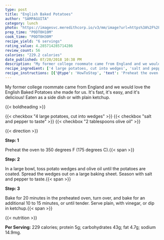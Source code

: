 ```yaml
---
type: post
title: "English Baked Potatoes"
author: "SAMPAGUITA"
category: lunch
photo: "https://imagesvc.meredithcorp.io/v3/mm/image?url=https%3A%2F%2Fimages.media-allrecipes.com%2Fuserphotos%2F514309.jpg"
prep_time: "P0DT0H10M"
cook_time: "P0DT0H30M"
recipe_yield: "6 servings"
rating_value: 4.285714285714286
review_count: 56
calories: "229.2 calories"
date_published: 07/20/2018 10:38 PM
description: "My former college roommate came from England and we would love the English Baked Potatoes she made for us. It's fast, it's easy, and it's delicious! Eaten as a side dish or with plain ketchup."
recipe_ingredient: ['4 large potatoes, cut into wedges', 'salt and pepper to taste', '2 tablespoons olive oil']
recipe_instructions: [{'@type': 'HowToStep', 'text': 'Preheat the oven to 350 degrees F (175 degrees C).\n'}, {'@type': 'HowToStep', 'text': 'In a large bowl, toss potato wedges and olive oil until the potatoes are coated. Spread the wedges out on a large baking sheet. Season with salt and pepper to taste.\n'}, {'@type': 'HowToStep', 'text': 'Bake for 20 minutes in the preheated oven, turn over, and bake for an additional 10 to 15 minutes, or until tender. Serve plain, with vinegar, or dip in ketchup.\n'}]
---
```


My former college roommate came from England and we would love the English Baked Potatoes she made for us. It's fast, it's easy, and it's delicious! Eaten as a side dish or with plain ketchup. 

{{< boldheading >}}

{{< checkbox "4 large potatoes, cut into wedges" >}}
{{< checkbox "salt and pepper to taste" >}}
{{< checkbox "2 tablespoons olive oil" >}}


{{< direction >}}

**Step: 1**

Preheat the oven to 350 degrees F (175 degrees C).{{< span >}}

**Step: 2**

In a large bowl, toss potato wedges and olive oil until the potatoes are coated. Spread the wedges out on a large baking sheet. Season with salt and pepper to taste.{{< span >}}

**Step: 3**

Bake for 20 minutes in the preheated oven, turn over, and bake for an additional 10 to 15 minutes, or until tender. Serve plain, with vinegar, or dip in ketchup.{{< span >}}

{{< nutrition >}}

**Per Serving:** 229 calories; protein 5g; carbohydrates 43g; fat 4.7g; sodium 14.9mg.